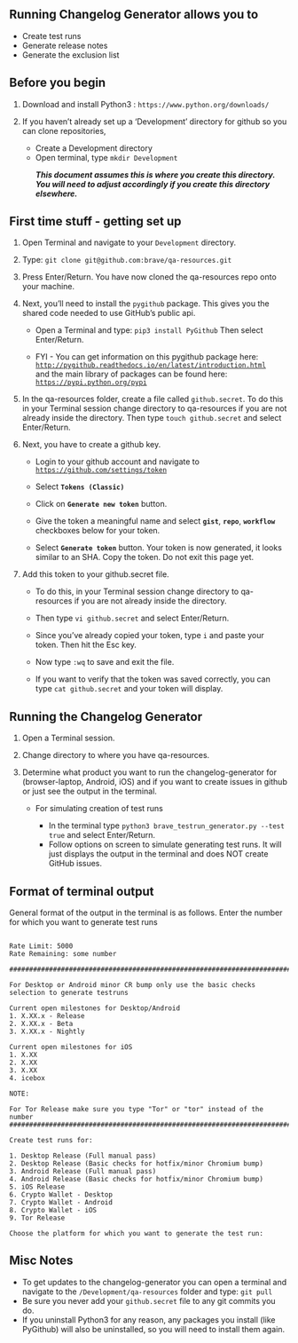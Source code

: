 <h2>Running Changelog Generator allows you to </h2>
<ul>
  <li>Create test runs </li>
  <li>Generate release notes</li>
  <li>Generate the exclusion list</li>
</ul>

<h2>Before you begin</h2>
<ol>
  <li><p>Download and install Python3 : <code>https://www.python.org/downloads/ </code> </p></li>
  <li><p>If you haven’t already set up a ‘Development’ directory for github so you can clone repositories, 
    
   - Create a Development directory 
   - Open terminal, type <code>mkdir Development</code></p></li>
   _**This document assumes this is where you create this directory. You will need to adjust accordingly if you create this directory elsewhere.**_
</ol>


<h2>First time stuff - getting set up</h2>
<ol>
  <li><p>Open Terminal and navigate to your <code>Development</code> directory.</p></li>
  <li><p>Type: <code>git clone git@github.com:brave/qa-resources.git</code></p></li>
  <li><p>Press Enter/Return. You have now cloned the qa-resources repo onto your machine.</p></li>
  <li><p>Next, you’ll need to install the <code>pygithub</code> package. This gives you the shared code needed to use GitHub’s public api. 
    
   - Open a Terminal and type: <code>pip3 install PyGithub</code> Then select Enter/Return.</p>
   - FYI - You can get information on this pygithub package here: <code>http://pygithub.readthedocs.io/en/latest/introduction.html</code> <br />and the main library of packages can be found here: <code>https://pypi.python.org/pypi</code> </p></li>
  <li><p>In the qa-resources folder, create a file called <code>github.secret</code>. To do this in your Terminal session change directory to qa-resources if you are not already inside the directory. Then type <code>touch github.secret</code> and select Enter/Return.</p></li>
  <li><p>Next, you have to create a github key. 
  
   - Login to your github account and navigate to <code>https://github.com/settings/token</code></p>
   - Select **`Tokens (Classic)`**</p>
   - Click on **`Generate new token`** button.</p>
   - Give the token a meaningful name and select **`gist`**, **`repo`**, **`workflow`** checkboxes below for your token.</p>
   - Select **`Generate token`** button. Your token is now generated, it looks similar to an SHA. Copy the token. Do not exit this page yet.</p></li>
<li><p>Add this token to your github.secret file. 
  
   - To do this, in your Terminal session change directory to qa-resources if you are not already inside the directory. </p>
   - Then type <code>vi github.secret</code> and select Enter/Return.</p>
   - Since you’ve already copied your token, type <code>i</code>  and paste your token. Then hit the Esc key.</p>
   - Now type <code>:wq</code> to save and exit the file.</p>
   - If you want to verify that the token was saved correctly, you can type <code>cat github.secret</code> and your token will display.</p></li>
  </ol>

<h2>Running the Changelog Generator</h2>
<ol>
  <li><p>Open a Terminal session.</p></li>
  <li><p>Change directory to where you have qa-resources.</p></li>
  <li><p>Determine what product you want to run the changelog-generator for (browser-laptop, Android, iOS) and if you want to create issues in github or just see the output in the terminal.
    
   - For simulating creation of test runs

     - In the terminal type <code>python3 brave_testrun_generator.py --test true</code> and select Enter/Return.
     - Follow options on screen to simulate generating test runs. It will just displays the output in the terminal and does NOT create GitHub issues. 
     
</p></li>
</ol>

<h2> Format of terminal output</h2>
<p>General format of the output in the terminal is as follows. Enter the number for which you want to generate test runs </p>

```

Rate Limit: 5000
Rate Remaining: some number

##########################################################################################################################

For Desktop or Android minor CR bump only use the basic checks selection to generate testruns

Current open milestones for Desktop/Android
1. X.XX.x - Release
2. X.XX.x - Beta
3. X.XX.x - Nightly

Current open milestones for iOS
1. X.XX
2. X.XX
3. X.XX
4. icebox

NOTE:

For Tor Release make sure you type "Tor" or "tor" instead of the number
##########################################################################################################################

Create test runs for:

1. Desktop Release (Full manual pass)
2. Desktop Release (Basic checks for hotfix/minor Chromium bump)
3. Android Release (Full manual pass)
4. Android Release (Basic checks for hotfix/minor Chromium bump)
5. iOS Release
6. Crypto Wallet - Desktop
7. Crypto Wallet - Android
8. Crypto Wallet - iOS
9. Tor Release

Choose the platform for which you want to generate the test run:
```

<h2> Misc Notes</h2>

  - To get updates to the changelog-generator you can open a terminal and navigate to the <Code>/Development/qa-resources</code> folder and type: <code>git pull</code>
  - Be sure you never add your <code>github.secret</code> file to any git commits you do.
  - If you uninstall Python3 for any reason, any packages you install (like PyGithub) will also be uninstalled, so you will need to install them again.

